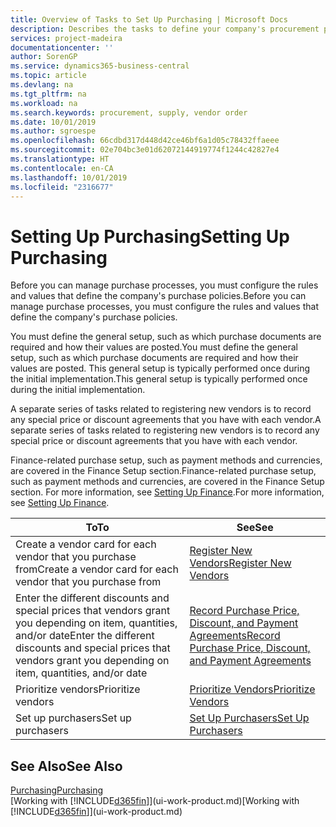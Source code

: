 ```yaml
---
title: Overview of Tasks to Set Up Purchasing | Microsoft Docs
description: Describes the tasks to define your company's procurement policies and set up your purchasing processes.
services: project-madeira
documentationcenter: ''
author: SorenGP
ms.service: dynamics365-business-central
ms.topic: article
ms.devlang: na
ms.tgt_pltfrm: na
ms.workload: na
ms.search.keywords: procurement, supply, vendor order
ms.date: 10/01/2019
ms.author: sgroespe
ms.openlocfilehash: 66cdbd317d448d42ce46bf6a1d05c78432ffaeee
ms.sourcegitcommit: 02e704bc3e01d62072144919774f1244c42827e4
ms.translationtype: HT
ms.contentlocale: en-CA
ms.lasthandoff: 10/01/2019
ms.locfileid: "2316677"
---
```

# <a name="setting-up-purchasing"></a><span data-ttu-id="2d467-103">Setting Up Purchasing</span><span class="sxs-lookup"><span data-stu-id="2d467-103">Setting Up Purchasing</span></span>
<span data-ttu-id="2d467-104">Before you can manage purchase processes, you must configure the rules and values that define the company's purchase policies.</span><span class="sxs-lookup"><span data-stu-id="2d467-104">Before you can manage purchase processes, you must configure the rules and values that define the company's purchase policies.</span></span>

<span data-ttu-id="2d467-105">You must define the general setup, such as which purchase documents are required and how their values are posted.</span><span class="sxs-lookup"><span data-stu-id="2d467-105">You must define the general setup, such as which purchase documents are required and how their values are posted.</span></span> <span data-ttu-id="2d467-106">This general setup is typically performed once during the initial implementation.</span><span class="sxs-lookup"><span data-stu-id="2d467-106">This general setup is typically performed once during the initial implementation.</span></span>

<span data-ttu-id="2d467-107">A separate series of tasks related to registering new vendors is to record any special price or discount agreements that you have with each vendor.</span><span class="sxs-lookup"><span data-stu-id="2d467-107">A separate series of tasks related to registering new vendors is to record any special price or discount agreements that you have with each vendor.</span></span>

<span data-ttu-id="2d467-108">Finance-related purchase setup, such as payment methods and currencies, are covered in the Finance Setup section.</span><span class="sxs-lookup"><span data-stu-id="2d467-108">Finance-related purchase setup, such as payment methods and currencies, are covered in the Finance Setup section.</span></span> <span data-ttu-id="2d467-109">For more information, see [Setting Up Finance](finance-setup-finance.md).</span><span class="sxs-lookup"><span data-stu-id="2d467-109">For more information, see [Setting Up Finance](finance-setup-finance.md).</span></span>

| <span data-ttu-id="2d467-110">To</span><span class="sxs-lookup"><span data-stu-id="2d467-110">To</span></span> | <span data-ttu-id="2d467-111">See</span><span class="sxs-lookup"><span data-stu-id="2d467-111">See</span></span> |
| --- | --- |
| <span data-ttu-id="2d467-112">Create a vendor card for each vendor that you purchase from</span><span class="sxs-lookup"><span data-stu-id="2d467-112">Create a vendor card for each vendor that you purchase from</span></span>|[<span data-ttu-id="2d467-113">Register New Vendors</span><span class="sxs-lookup"><span data-stu-id="2d467-113">Register New Vendors</span></span>](purchasing-how-register-new-vendors.md) |
| <span data-ttu-id="2d467-114">Enter the different discounts and special prices that vendors grant you depending on item, quantities, and/or date</span><span class="sxs-lookup"><span data-stu-id="2d467-114">Enter the different discounts and special prices that vendors grant you depending on item, quantities, and/or date</span></span> |[<span data-ttu-id="2d467-115">Record Purchase Price, Discount, and Payment Agreements</span><span class="sxs-lookup"><span data-stu-id="2d467-115">Record Purchase Price, Discount, and Payment Agreements</span></span>](purchasing-how-record-purchase-price-discount-payment-agreements.md) |
| <span data-ttu-id="2d467-116">Prioritize vendors</span><span class="sxs-lookup"><span data-stu-id="2d467-116">Prioritize vendors</span></span> |[<span data-ttu-id="2d467-117">Prioritize Vendors</span><span class="sxs-lookup"><span data-stu-id="2d467-117">Prioritize Vendors</span></span>](purchasing-how-prioritize-vendors.md) |
| <span data-ttu-id="2d467-118">Set up purchasers</span><span class="sxs-lookup"><span data-stu-id="2d467-118">Set up purchasers</span></span> |[<span data-ttu-id="2d467-119">Set Up Purchasers</span><span class="sxs-lookup"><span data-stu-id="2d467-119">Set Up Purchasers</span></span>](purchasing-how-setup-purchasers.md) |

## <a name="see-also"></a><span data-ttu-id="2d467-120">See Also</span><span class="sxs-lookup"><span data-stu-id="2d467-120">See Also</span></span>
[<span data-ttu-id="2d467-121">Purchasing</span><span class="sxs-lookup"><span data-stu-id="2d467-121">Purchasing</span></span>](purchasing-manage-purchasing.md)  
<span data-ttu-id="2d467-122">[Working with [!INCLUDE[d365fin](includes/d365fin_md.md)]](ui-work-product.md)</span><span class="sxs-lookup"><span data-stu-id="2d467-122">[Working with [!INCLUDE[d365fin](includes/d365fin_md.md)]](ui-work-product.md)</span></span>
